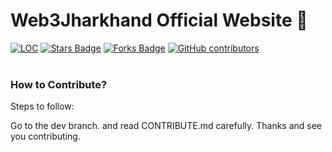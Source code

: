 # Web3Jharkhand Official Website 🚀

<div align="left">
<a href="https://github.com/Web3Jharkhand/web3jh/"><img src="https://sloc.xyz/github/Web3Jharkhand/web3jh" alt="LOC"/></a>
<a href="https://github.com/Web3Jharkhand/web3jh/"><img src="https://img.shields.io/github/stars/Web3Jharkhand/web3jh" alt="Stars Badge"/></a>
<a href="https://github.com/Web3Jharkhand/web3jh/network/members"><img src="https://img.shields.io/github/forks/Web3Jharkhand/web3jh" alt="Forks Badge"/></a>
<a href="https://github.com/Web3Jharkhand/web3jh/graphs/contributors"><img alt="GitHub contributors" src="https://img.shields.io/github/contributors/Web3Jharkhand/web3jh?color=2b9348"></a>
</div>

<br />

### How to Contribute?

Steps to follow:

<div>
  Go to the dev branch.
  and read CONTRIBUTE.md carefully. Thanks and see you contributing.
</div>

